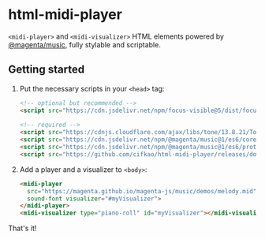 # html-midi-player
`<midi-player>` and `<midi-visualizer>` HTML elements powered by [@magenta/music](https://github.com/magenta/magenta-js/tree/master/music/), fully stylable and scriptable.

## Getting started

1. Put the necessary scripts in your `<head>` tag:

   ```html
   <!-- optional but recommended -->
   <script src="https://cdn.jsdelivr.net/npm/focus-visible@5/dist/focus-visible.min.js"></script>
 
   <!-- required -->
   <script src="https://cdnjs.cloudflare.com/ajax/libs/tone/13.8.21/Tone.js"></script>
   <script src="https://cdn.jsdelivr.net/npm/@magenta/music@1/es6/core.js"></script>
   <script src="https://cdn.jsdelivr.net/npm/@magenta/music@1/es6/protobuf.js"></script>
   <script src="https://github.com/cifkao/html-midi-player/releases/download/v0.0.1/html-midi-player.js"></script>
   ```

2. Add a player and a visualizer to `<body>`:

   ```html
   <midi-player
     src="https://magenta.github.io/magenta-js/music/demos/melody.mid"
     sound-font visualizer="#myVisualizer">
   </midi-player>
   <midi-visualizer type="piano-roll" id="myVisualizer"></midi-visualizer>
   ```

That's it!
